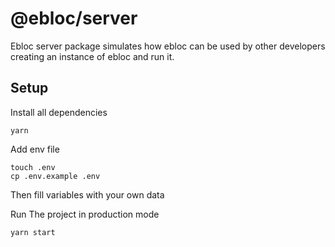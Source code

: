 # @ebloc/server
Ebloc server package simulates how ebloc can be used by other developers creating an instance of ebloc and run it.

## Setup
Install all dependencies
```shell
yarn
```

Add env file
```shell
touch .env
cp .env.example .env
```
Then fill variables with your own data

Run The project in production mode
```bash
yarn start
```
